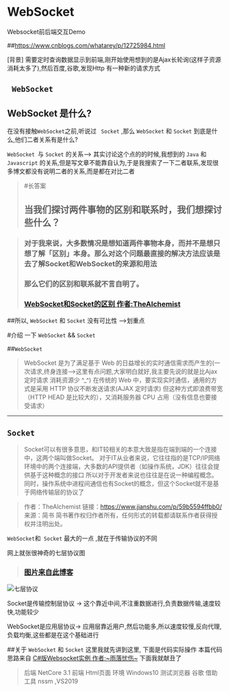 # WebSocket
Websocket前后端交互Demo


##https://www.cnblogs.com/whatarey/p/12725984.html

[背景]
需要定时查询数据显示到前端,刚开始使用想到的是Ajax长轮询(这样子资源消耗太多了),然后百度,谷歌,发现Http 有一种新的请求方式  
##  ``` WebSocket```

## WebSocket 是什么?

在没有接触```WebSocket```之前,听说过 ``` Socket``` ,那么 ```WebSocket``` 和 ```Socket``` 到底是什么,他们二者关系有是什么?

```WebSocket ```与 ```Socket``` 的关系--> 其实讨论这个点的的时候,我想到的 ```Java``` 和   ```Javascript``` 的关系,但是写文章不能靠自认为,于是我搜索了一下二者联系,发现很多博文都没有说明二者的关系,而是都在对比二者


>  #长答案
>  ## 当我们探讨两件事物的区别和联系时，我们想探讨些什么？

> ### 对于我来说，大多数情况是想知道两件事物本身，而并不是想只想了解「区别」本身。那么对这个问题最直接的解决方法应该是去了解Socket和WebSocket的来源和用法
> ### 那么它们的区别和联系就不言自明了。
> ### [WebSocket和Socket的区别  作者:TheAlchemist ](https://www.jianshu.com/p/59b5594ffbb0/)

##所以, ```WebSocket``` 和 ```Socket``` 没有可比性 -->划重点


#介绍 一下 ```WebSocket```  && ```Socket```

##```WebSocket ```
  > WebSocket 是为了满足基于 Web 的日益增长的实时通信需求而产生的(一次请求,终身连接-->这里有点问题,大家明白就好,我主要先说的就是比Ajax定时请求 消耗资源少 ^_^)
  >  在传统的 Web 中，要实现实时通信，通用的方式是采用 HTTP 协议不断发送请求(AJAX 定时请求)
  >  但这种方式即浪费带宽（HTTP HEAD 是比较大的），又消耗服务器 CPU 占用（没有信息也要接受请求）

-----------------------------------------------------------------------------------------

## ```Socket ``` 
>Socket可以有很多意思，和IT较相关的本意大致是指在端到端的一个连接中，这两个端叫做Socket。
>对于IT从业者来说，它往往指的是TCP/IP网络环境中的两个连接端，大多数的API提供者（如操作系统，JDK）往往会提供基于这种概念的接口
>所以对于开发者来说也往往是在说一种编程概念。同时，操作系统中进程间通信也有Socket的概念，但这个Socket就不是基于网络传输层的协议了

>作者：TheAlchemist
>链接：https://www.jianshu.com/p/59b5594ffbb0/
>来源：简书
>简书著作权归作者所有，任何形式的转载都请联系作者获得授权并注明出处。


``` WebSocket ```和``` Socket``` 最大的一点 ,就在于传输协议的不同

网上就张很神奇的七层协议图
> ### [  图片来自此博客 ](https://www.cnblogs.com/jiangzhaowei/p/8781635.html)

![七层协议](https://blog.zengrong.net/uploads/2014/12/TCP-IP.gif)

Socket是传输控制层协议 ->  这个靠近中间,不注重数据进行,负责数据传输,速度较快,功能较少



WebSocket是应用层协议-> 应用层靠近用户,然后功能多,所以速度较慢,反向代理,负载均衡,这些都是在这个基础进行

##关于 ```WebSocket``` 和 ```Socket```  这里我就先讲到这里,
下面是代码实际操作
本篇代码思路来自 
[C#版Websocket实例 作者:~雨落忧伤~](https://www.cnblogs.com/cjm123/p/9674506.html)
下面我就献丑了

>后端 NetCore 3.1
>前端 Html页面
>环境 Windows10
>测试浏览器 谷歌
> 借助工具 nssm  ,VS2019

